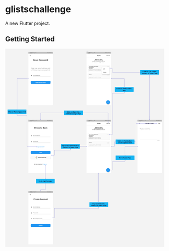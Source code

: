 # glistschallenge

A new Flutter project.

## Getting Started

![alt text](https://github.com/ahde46/glintschallenge/blob/master/assets/read_me/user_flow.png?raw=true)
